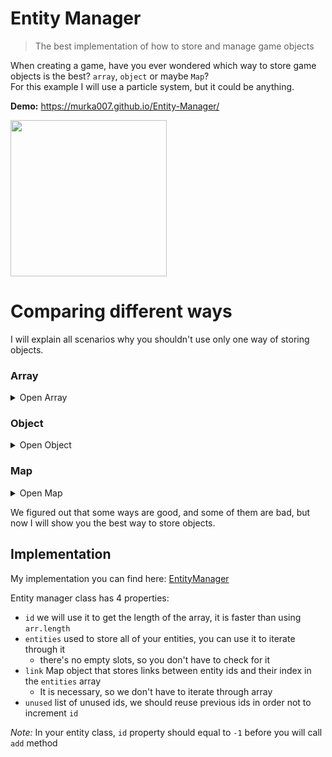 # Entity Manager

> The best implementation of how to store and manage game objects

When creating a game, have you ever wondered which way to store game objects is the best? `array`, `object` or maybe `Map`?<br>
For this example I will use a particle system, but it could be anything.<br>

**Demo:** https://murka007.github.io/Entity-Manager/

<img src="https://i.imgur.com/JbFPj4X.png" height="250"/>

# Comparing different ways
I will explain all scenarios why you shouldn't use only one way of storing objects.

### Array
<details>
    <summary>Open Array</summary>

This method of storing objects is quite simple, but it is too slow.<br>
To remove an entity, you will need to iterate through the entire array.
```js
const entities = [];
function add(entity) {
    entities.push(entity);
}

function remove(id) {
    for (let i=0;i<entities.length;i++) {
        if (entities[i].id === id) {
            entities.splice(i, 1);
            break;
        }
    }
}
```

Another option is to use array as an object, to use entity ids as keys.<br>
But to iterate correctly we need to check for empty indexes in the array
```js
function add(entity) {
    entities[entity.id] = entity;
}

function remove(entity) {
    entities[entity.id] = null;
}

// iterate over array, ignore empty indexes
for (let i=0;i<entities.length;i++) {
    if (!entities[i]) continue;
    
    // rendering, some math operations etc
}
```
</details>

### Object
<details>
    <summary>Open Object</summary>
   
I don't recommend using this method to anyone, iteration speed is extremely low.
```js
const entities = {};
function add(entity) {
    entities[entity.id] = entity;
}

function remove(entity) {
    delete entities[entity.id];
}
```
</details>

### Map
<details>
    <summary>Open Map</summary>

Map is good to store objects, it's behaviour is the same as that of an object and array. Also it is a bit slower than `array`
```js
const entities = new Map();
function add(entity) {
    entities.set(entity.id, entity);
}

function remove(entity) {
    entities.delete(entity.id);
}
```
</details>

We figured out that some ways are good, and some of them are bad, but now I will show you the best way to store objects.

## Implementation
My implementation you can find here: [EntityManager](src/modules/EntityManager.ts)

Entity manager class has 4 properties:
- `id` we will use it to get the length of the array, it is faster than using `arr.length`
- `entities` used to store all of your entities, you can use it to iterate through it
   - there's no empty slots, so you don't have to check for it
- `link` Map object that stores links between entity ids and their index in the `entities` array
  - It is necessary, so we don't have to iterate through array
- `unused` list of unused ids, we should reuse previous ids in order not to increment `id`

*Note:* In your entity class, `id` property should equal to `-1` before you will call `add` method
